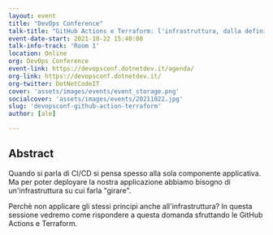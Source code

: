 ```yaml
---
layout: event
title: "DevOps Conference"
talk-title: "GitHub Actions e Terraform: l'infrastruttura, dalla definizione al deploy"
event-date-start: 2021-10-22 15:40:00
talk-info-track: 'Room 1'
location: Online
org: DevOps Conference
event-link: https://devopsconf.dotnetdev.it/agenda/
org-link: https://devopsconf.dotnetdev.it/
org-twitter: DotNetCodeIT
cover: 'assets/images/events/event_storage.png'
socialcover: 'assets/images/events/20211022.jpg'
slug: 'devopsconf-github-action-terraform'
author: [ale]

---
```

## Abstract
Quando si parla di CI/CD si pensa spesso alla sola componente applicativa. Ma per poter deployare la nostra applicazione abbiamo bisogno di un'infrastruttura su cui farla "girare".

Perchè non applicare gli stessi principi anche all'infrastruttura? In questa sessione vedremo come rispondere a questa domanda sfruttando le GitHub Actions e Terraform.

